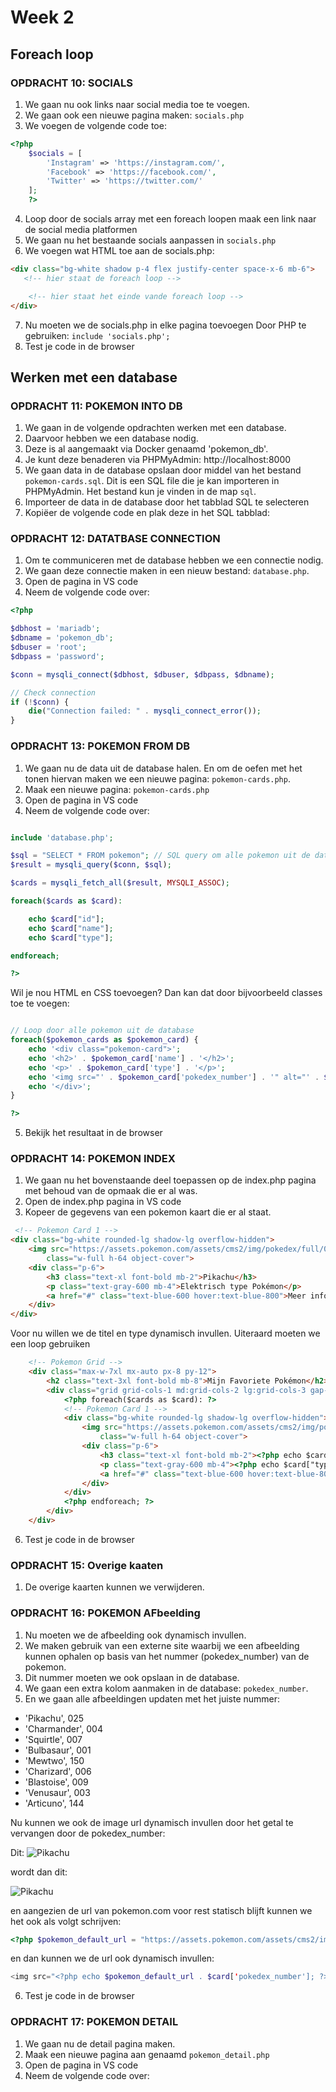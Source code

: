 # Week 2

## Foreach loop

### OPDRACHT 10: SOCIALS 

1. We gaan nu ook links naar social media toe te voegen.
2. We gaan ook een nieuwe pagina maken: `socials.php`
3. We voegen de volgende code toe:
```php
<?php
    $socials = [
        'Instagram' => 'https://instagram.com/',
        'Facebook' => 'https://facebook.com/',
        'Twitter' => 'https://twitter.com/'
    ];
    ?>
```

4. Loop door de socials array met een foreach loopen maak een link naar de social media platformen
5. We gaan nu het bestaande socials aanpassen in `socials.php`
6. We voegen wat HTML toe aan de socials.php:
```html
<div class="bg-white shadow p-4 flex justify-center space-x-6 mb-6">
   <!-- hier staat de foreach loop -->

    <!-- hier staat het einde vande foreach loop -->
</div>
```
7. Nu moeten we de socials.php in elke pagina toevoegen Door PHP te gebruiken: `include 'socials.php';`
8. Test je code in de browser   

## Werken met een database

### OPDRACHT 11: POKEMON INTO DB

1. We gaan in de volgende opdrachten werken met een database.
2. Daarvoor hebben we een database nodig.
3. Deze is al aangemaakt via Docker genaamd 'pokemon_db'.
4. Je kunt deze benaderen via PHPMyAdmin: http://localhost:8000
5. We gaan data in de database opslaan door middel van het bestand `pokemon-cards.sql`. Dit is een SQL file die je kan importeren in PHPMyAdmin. Het bestand kun je vinden in de map `sql`.
6. Importeer de data in de database door het tabblad SQL te selecteren
7. Kopiëer de volgende code en plak deze in het SQL tabblad:

### OPDRACHT 12: DATATBASE CONNECTION

1. Om te communiceren met de database hebben we een connectie nodig.
2. We gaan deze connectie maken in een nieuw bestand: `database.php`.
3. Open de pagina in VS code
4. Neem de volgende code over:
```php
<?php

$dbhost = 'mariadb';
$dbname = 'pokemon_db';
$dbuser = 'root';
$dbpass = 'password';

$conn = mysqli_connect($dbhost, $dbuser, $dbpass, $dbname);

// Check connection
if (!$conn) {
    die("Connection failed: " . mysqli_connect_error());
}
```

### OPDRACHT 13: POKEMON FROM DB
1. We gaan nu de data uit de database halen. En om de oefen met het tonen hiervan maken we een nieuwe pagina: `pokemon-cards.php`.
2. Maak een nieuwe pagina: `pokemon-cards.php`
3. Open de pagina in VS code
4. Neem de volgende code over:
```php

include 'database.php';

$sql = "SELECT * FROM pokemon"; // SQL query om alle pokemon uit de database te halen
$result = mysqli_query($conn, $sql);

$cards = mysqli_fetch_all($result, MYSQLI_ASSOC);

foreach($cards as $card):

    echo $card["id"];
    echo $card["name"];
    echo $card["type"];

endforeach;

?>
```

Wil je nou HTML en CSS toevoegen? Dan kan dat door bijvoorbeeld classes toe te voegen:

```php

// Loop door alle pokemon uit de database
foreach($pokemon_cards as $pokemon_card) {
    echo '<div class="pokemon-card">';
    echo '<h2>' . $pokemon_card['name'] . '</h2>';
    echo '<p>' . $pokemon_card['type'] . '</p>';
    echo '<img src="' . $pokemon_card['pokedex_number'] . '" alt="' . $pokemon_card['name'] . '">';
    echo '</div>';
}

?>
```
5. Bekijk het resultaat in de browser

### OPDRACHT 14: POKEMON INDEX

1. We gaan nu het bovenstaande deel toepassen op de index.php pagina met behoud van de opmaak die er al was.
2. Open de index.php pagina in VS code
3. Kopeer de gegevens van een pokemon kaart die er al staat.

```html
 <!-- Pokemon Card 1 -->
<div class="bg-white rounded-lg shadow-lg overflow-hidden">
    <img src="https://assets.pokemon.com/assets/cms2/img/pokedex/full/025.png" alt="Pikachu"
        class="w-full h-64 object-cover">
    <div class="p-6">
        <h3 class="text-xl font-bold mb-2">Pikachu</h3>
        <p class="text-gray-600 mb-4">Elektrisch type Pokémon</p>
        <a href="#" class="text-blue-600 hover:text-blue-800">Meer informatie →</a>
    </div>
</div>
```

Voor nu willen we de titel en type dynamisch invullen. Uiteraard moeten we een loop gebruiken

```html
    <!-- Pokemon Grid -->
    <div class="max-w-7xl mx-auto px-8 py-12">
        <h2 class="text-3xl font-bold mb-8">Mijn Favoriete Pokémon</h2>
        <div class="grid grid-cols-1 md:grid-cols-2 lg:grid-cols-3 gap-8">
            <?php foreach($cards as $card): ?>
            <!-- Pokemon Card 1 -->
            <div class="bg-white rounded-lg shadow-lg overflow-hidden">
                <img src="https://assets.pokemon.com/assets/cms2/img/pokedex/full/025.png" alt="Pikachu"
                    class="w-full h-64 object-cover">
                <div class="p-6">
                    <h3 class="text-xl font-bold mb-2"><?php echo $card["name"]; ?></h3>
                    <p class="text-gray-600 mb-4"><?php echo $card["type"]; ?></p>
                    <a href="#" class="text-blue-600 hover:text-blue-800">Meer informatie →</a>
                </div>
            </div>
            <?php endforeach; ?>
        </div>
    </div>
```

6. Test je code in de browser

### OPDRACHT 15: Overige kaaten

1. De overige kaarten kunnen we verwijderen.

### OPDRACHT 16: POKEMON AFbeelding

1. Nu moeten we de afbeelding ook dynamisch invullen.
2. We maken gebruik van een externe site waarbij we een afbeelding kunnen ophalen op basis van het nummer (pokedex_number) van de pokemon.
3. Dit nummer moeten we ook opslaan in de database.
4. We gaan een extra kolom aanmaken in de database: `pokedex_number`.
5. En we gaan alle afbeeldingen updaten met het juiste nummer:

- 'Pikachu', 025
- 'Charmander', 004
- 'Squirtle', 007
- 'Bulbasaur', 001
- 'Mewtwo', 150
- 'Charizard', 006
- 'Blastoise', 009
- 'Venusaur', 003
- 'Articuno', 144

Nu kunnen we ook de image url dynamisch invullen door het getal te vervangen door de pokedex_number:

Dit:
<img src="https://assets.pokemon.com/assets/cms2/img/pokedex/full/025.png" alt="Pikachu" class="w-full h-64 object-cover">
                    
wordt dan dit:

<img src="https://assets.pokemon.com/assets/cms2/img/pokedex/full/<?php echo $card['pokedex_number']; ?>.png" alt="Pikachu" class="w-full h-64 object-cover">

en aangezien de url van pokemon.com voor rest statisch blijft kunnen we het ook als volgt schrijven:

```php
<?php $pokemon_default_url = "https://assets.pokemon.com/assets/cms2/img/pokedex/full/"; ?>
```

en dan kunnen we de url ook dynamisch invullen:

```php
<img src="<?php echo $pokemon_default_url . $card['pokedex_number']; ?>.png" alt="Pikachu" class="w-full h-64 object-cover">
```

6. Test je code in de browser

### OPDRACHT 17: POKEMON DETAIL

1. We gaan nu de detail pagina maken.
2. Maak een nieuwe pagina aan genaamd `pokemon_detail.php`
3. Open de pagina in VS code
4. Neem de volgende code over:
```php

```